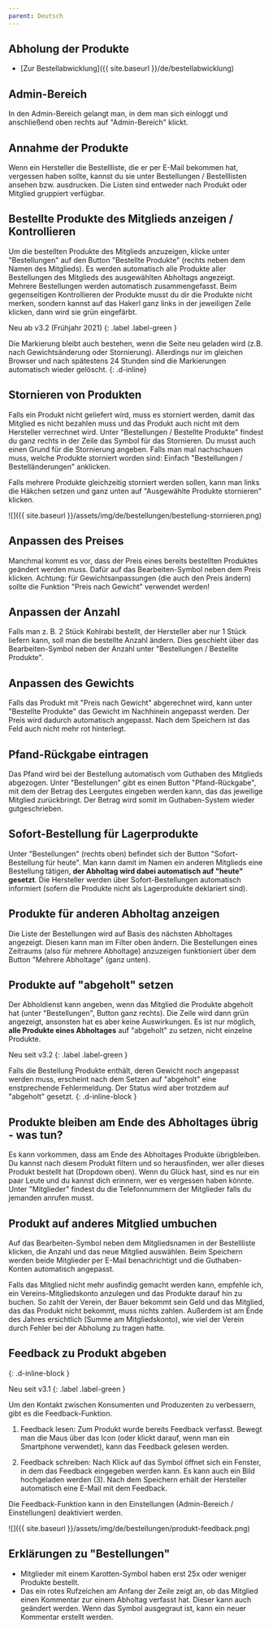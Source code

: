 ```yaml
---
parent: Deutsch
---
```

## Abholung der Produkte
* [Zur Bestellabwicklung]({{ site.baseurl }}/de/bestellabwicklung)

## Admin-Bereich
In den Admin-Bereich gelangt man, in dem man sich einloggt und anschließend oben rechts auf "Admin-Bereich" klickt.

## Annahme der Produkte
Wenn ein Hersteller die Bestellliste, die er per E-Mail bekommen hat, vergessen haben sollte, kannst du sie unter Bestellungen / Bestelllisten ansehen bzw. ausdrucken. Die Listen sind entweder nach Produkt oder Mitglied gruppiert verfügbar.

## Bestellte Produkte des Mitglieds anzeigen / Kontrollieren
Um die bestellten Produkte des Mitglieds anzuzeigen, klicke unter "Bestellungen" auf den Button "Bestellte Produkte" (rechts neben dem Namen des Mitglieds). Es werden automatisch alle Produkte aller Bestellungen des Mitglieds des ausgewählten Abholtags angezeigt. Mehrere Bestellungen werden automatisch zusammengefasst. Beim gegenseitigen Kontrollieren der Produkte musst du dir die Produkte nicht merken, sondern kannst auf das Hakerl ganz links in der jeweiligen Zeile klicken, dann wird sie grün eingefärbt.

Neu ab v3.2 (Frühjahr 2021)
{: .label .label-green }

Die Markierung bleibt auch bestehen, wenn die Seite neu geladen wird (z.B. nach Gewichtsänderung oder Stornierung). Allerdings nur im gleichen Browser und nach spätestens 24 Stunden sind die Markierungen automatisch wieder gelöscht.
{: .d-inline}

## Stornieren von Produkten
Falls ein Produkt nicht geliefert wird, muss es storniert werden, damit das Mitglied es nicht bezahlen muss und das Produkt auch nicht mit dem Hersteller verrechnet wird. Unter "Bestellungen / Bestellte Produkte" findest du ganz rechts in der Zeile das Symbol für das Stornieren. Du musst auch einen Grund für die Stornierung angeben. Falls man mal nachschauen muss, welche Produkte storniert worden sind: Einfach "Bestellungen / Bestelländerungen" anklicken.

Falls mehrere Produkte gleichzeitig storniert werden sollen, kann man links die Häkchen setzen und ganz unten auf "Ausgewählte Produkte stornieren" klicken.

![]({{ site.baseurl }}/assets/img/de/bestellungen/bestellung-stornieren.png)


## Anpassen des Preises
Manchmal kommt es vor, dass der Preis eines bereits bestellten Produktes geändert werden muss. Dafür auf das Bearbeiten-Symbol neben dem Preis klicken. Achtung: für Gewichtsanpassungen (die auch den Preis ändern) sollte die Funktion "Preis nach Gewicht" verwendet werden!

## Anpassen der Anzahl
Falls man z. B. 2 Stück Kohlrabi bestellt, der Hersteller aber nur 1 Stück liefern kann, soll man die bestellte Anzahl ändern. Dies geschieht über das Bearbeiten-Symbol neben der Anzahl unter "Bestellungen / Bestellte Produkte".

## Anpassen des Gewichts
Falls das Produkt mit "Preis nach Gewicht" abgerechnet wird, kann unter "Bestellte Produkte" das Gewicht im Nachhinein angepasst werden. Der Preis wird dadurch automatisch angepasst. Nach dem Speichern ist das Feld auch nicht mehr rot hinterlegt.

## Pfand-Rückgabe eintragen
Das Pfand wird bei der Bestellung automatisch vom Guthaben des Mitglieds abgezogen. Unter "Bestellungen" gibt es einen Button "Pfand-Rückgabe", mit dem der Betrag des Leergutes eingeben werden kann, das das jeweilige Mitglied zurückbringt. Der Betrag wird somit im Guthaben-System wieder gutgeschrieben.

## Sofort-Bestellung für Lagerprodukte
Unter "Bestellungen" (rechts oben) befindet sich der Button "Sofort-Bestellung für heute". Man kann damit im Namen ein anderen Mitglieds eine Bestellung tätigen, **der Abholtag wird dabei automatisch auf "heute" gesetzt**. Die Hersteller werden über Sofort-Bestellungen automatisch informiert (sofern die Produkte nicht als Lagerprodukte deklariert sind).

## Produkte für anderen Abholtag anzeigen
Die Liste der Bestellungen wird auf Basis des nächsten Abholtages angezeigt. Diesen kann man im Filter oben ändern. Die Bestellungen eines Zeitraums (also für mehrere Abholtage) anzuzeigen funktioniert über dem Button "Mehrere Abholtage" (ganz unten).

## Produkte auf "abgeholt" setzen
Der Abholdienst kann angeben, wenn das Mitglied die Produkte abgeholt hat (unter "Bestellungen", Button ganz rechts). Die Zeile wird dann grün angezeigt, ansonsten hat es aber keine Auswirkungen. Es ist nur möglich, **alle Produkte eines Abholtages** auf "abgeholt" zu setzen, nicht einzelne Produkte.

Neu seit v3.2
{: .label .label-green }

Falls die Bestellung Produkte enthält, deren Gewicht noch angepasst werden muss, erscheint nach dem Setzen auf "abgeholt" eine enstprechende Fehlermeldung. Der Status wird aber trotzdem auf "abgeholt" gesetzt.
{: .d-inline-block }

## Produkte bleiben am Ende des Abholtages übrig - was tun?
Es kann vorkommen, dass am Ende des Abholtages Produkte übrigbleiben. Du kannst nach diesem Produkt filtern und so herausfinden, wer aller dieses Produkt bestellt hat (Dropdown oben). Wenn du Glück hast, sind es nur ein paar Leute und du kannst dich erinnern, wer es vergessen haben könnte. Unter "Mitglieder" findest du die Telefonnummern der Mitglieder falls du jemanden anrufen musst.

## Produkt auf anderes Mitglied umbuchen
Auf das Bearbeiten-Symbol neben dem Mitgliedsnamen in der Bestellliste klicken, die Anzahl und das neue Mitglied auswählen. Beim Speichern werden beide Mitglieder per E-Mail benachrichtigt und die Guthaben-Konten automatisch angepasst.

Falls das Mitglied nicht mehr ausfindig gemacht werden kann, empfehle ich, ein Vereins-Mitgliedskonto anzulegen und das Produkte darauf hin zu buchen. So zahlt der Verein, der Bauer bekommt sein Geld und das Mitglied, das das Produkt nicht bekommt, muss nichts zahlen. Außerdem ist am Ende des Jahres ersichtlich (Summe am Mitgliedskonto), wie viel der Verein durch Fehler bei der Abholung zu tragen hatte.

## Feedback zu Produkt abgeben
{: .d-inline-block }

Neu seit v3.1
{: .label .label-green }

Um den Kontakt zwischen Konsumenten und Produzenten zu verbessern, gibt es die Feedback-Funktion.

1) Feedback lesen: Zum Produkt wurde bereits Feedback verfasst. Bewegt man die Maus über das Icon (oder klickt darauf, wenn man ein Smartphone verwendet), kann das Feedback gelesen werden.

2) Feedback schreiben: Nach Klick auf das Symbol öffnet sich ein Fenster, in dem das Feedback eingegeben werden kann. Es kann auch ein Bild hochgeladen werden (3). Nach dem Speichern erhält der Hersteller automatisch eine E-Mail mit dem Feedback.

Die Feedback-Funktion kann in den Einstellungen (Admin-Bereich / Einstellungen) deaktiviert werden.

![]({{ site.baseurl }}/assets/img/de/bestellungen/produkt-feedback.png)


## Erklärungen zu "Bestellungen"
* Mitglieder mit einem Karotten-Symbol haben erst 25x oder weniger Produkte bestellt.
* Das ein rotes Rufzeichen am Anfang der Zeile zeigt an, ob das Mitglied einen Kommentar zur einem Abholtag verfasst hat. Dieser kann auch geändert werden. Wenn das Symbol ausgegraut ist, kann ein neuer Kommentar erstellt werden.

